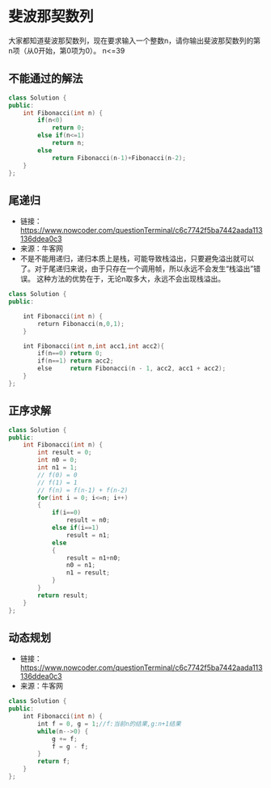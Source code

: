 # 斐波那契数列

大家都知道斐波那契数列，现在要求输入一个整数n，请你输出斐波那契数列的第n项（从0开始，第0项为0）。
n<=39

## 不能通过的解法



```cpp
class Solution {
public:
    int Fibonacci(int n) {
        if(n<0)
            return 0;
        else if(n<=1)
            return n;
        else
            return Fibonacci(n-1)+Fibonacci(n-2);
    }
};
```

## 尾递归

- 链接：https://www.nowcoder.com/questionTerminal/c6c7742f5ba7442aada113136ddea0c3  
- 来源：牛客网  
- 不是不能用递归，递归本质上是栈，可能导致栈溢出，只要避免溢出就可以了。对于尾递归来说，由于只存在一个调用帧，所以永远不会发生“栈溢出”错误。
这种方法的优势在于，无论n取多大，永远不会出现栈溢出。

```cpp
class Solution {
public:

    int Fibonacci(int n) {
        return Fibonacci(n,0,1);
    }

    int Fibonacci(int n,int acc1,int acc2){
        if(n==0) return 0;
        if(n==1) return acc2;
        else     return Fibonacci(n - 1, acc2, acc1 + acc2);
    }
};
```

## 正序求解

```cpp
class Solution {
public:
    int Fibonacci(int n) {
        int result = 0;
        int n0 = 0;
        int n1 = 1;
        // f(0) = 0
        // f(1) = 1
        // f(n) = f(n-1) + f(n-2)
        for(int i = 0; i<=n; i++)
        {
            if(i==0)
                result = n0;
            else if(i==1)
                result = n1;
            else
            {
                result = n1+n0;
                n0 = n1;
                n1 = result;
            }
        }
        return result;
    }
};
```

## 动态规划

- 链接：https://www.nowcoder.com/questionTerminal/c6c7742f5ba7442aada113136ddea0c3  
- 来源：牛客网

```cpp
class Solution {
public:
    int Fibonacci(int n) {
        int f = 0, g = 1;//f:当前n的结果,g:n+1结果
        while(n-->0) {
            g += f;
            f = g - f;
        }
        return f;
    }
};
```
